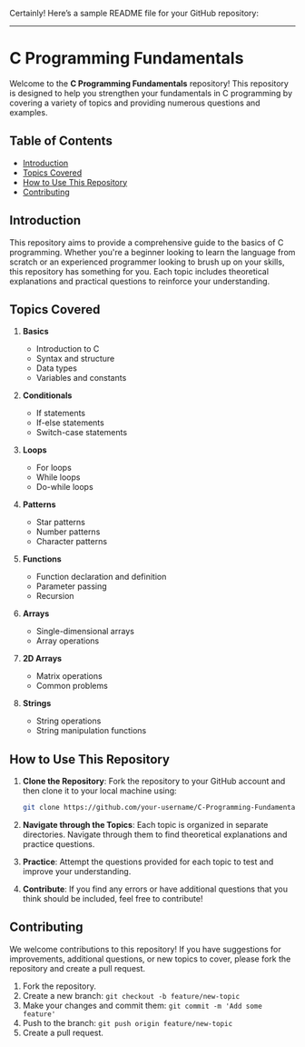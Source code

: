 Certainly! Here’s a sample README file for your GitHub repository:

---

# C Programming Fundamentals

Welcome to the **C Programming Fundamentals** repository! This repository is designed to help you strengthen your fundamentals in C programming by covering a variety of topics and providing numerous questions and examples.

## Table of Contents

- [Introduction](#introduction)
- [Topics Covered](#topics-covered)
- [How to Use This Repository](#how-to-use-this-repository)
- [Contributing](#contributing)

## Introduction

This repository aims to provide a comprehensive guide to the basics of C programming. Whether you're a beginner looking to learn the language from scratch or an experienced programmer looking to brush up on your skills, this repository has something for you. Each topic includes theoretical explanations and practical questions to reinforce your understanding.

## Topics Covered

1. **Basics**
   - Introduction to C
   - Syntax and structure
   - Data types
   - Variables and constants

2. **Conditionals**
   - If statements
   - If-else statements
   - Switch-case statements

3. **Loops**
   - For loops
   - While loops
   - Do-while loops

4. **Patterns**
   - Star patterns
   - Number patterns
   - Character patterns

5. **Functions**
   - Function declaration and definition
   - Parameter passing
   - Recursion

6. **Arrays**
   - Single-dimensional arrays
   - Array operations

7. **2D Arrays**
   - Matrix operations
   - Common problems

8. **Strings**
   - String operations
   - String manipulation functions

## How to Use This Repository

1. **Clone the Repository**: Fork the repository to your GitHub account and then clone it to your local machine using:
   ```sh
   git clone https://github.com/your-username/C-Programming-Fundamentals.git
   ```

2. **Navigate through the Topics**: Each topic is organized in separate directories. Navigate through them to find theoretical explanations and practice questions.

3. **Practice**: Attempt the questions provided for each topic to test and improve your understanding.

4. **Contribute**: If you find any errors or have additional questions that you think should be included, feel free to contribute!

## Contributing

We welcome contributions to this repository! If you have suggestions for improvements, additional questions, or new topics to cover, please fork the repository and create a pull request.

1. Fork the repository.
2. Create a new branch: `git checkout -b feature/new-topic`
3. Make your changes and commit them: `git commit -m 'Add some feature'`
4. Push to the branch: `git push origin feature/new-topic`
5. Create a pull request.
